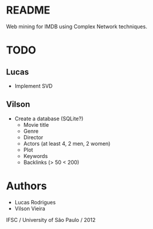 # README

Web mining for IMDB using Complex Network techniques.

# TODO

## Lucas

* Implement SVD

## Vilson

* Create a database (SQLite?)
    * Movie title
    * Genre
    * Director
    * Actors (at least 4, 2 men, 2 women)
    * Plot
    * Keywords
    * Backlinks (> 50 < 200)

# Authors

* Lucas Rodrigues
* Vilson Vieira

IFSC / University of São Paulo / 2012